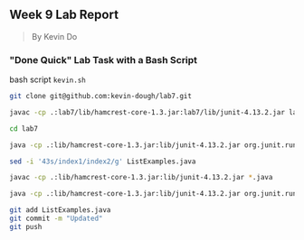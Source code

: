 ## Week 9 Lab Report
> By Kevin Do

### "Done Quick" Lab Task with a Bash Script



bash script `kevin.sh`
```bash
git clone git@github.com:kevin-dough/lab7.git

javac -cp .:lab7/lib/hamcrest-core-1.3.jar:lab7/lib/junit-4.13.2.jar lab7/*.java

cd lab7

java -cp .:lib/hamcrest-core-1.3.jar:lib/junit-4.13.2.jar org.junit.runner.JUnitCore TestListExamples

sed -i '43s/index1/index2/g' ListExamples.java

javac -cp .:lib/hamcrest-core-1.3.jar:lib/junit-4.13.2.jar *.java

java -cp .:lib/hamcrest-core-1.3.jar:lib/junit-4.13.2.jar org.junit.runner.JUnitCore TestListExamples

git add ListExamples.java
git commit -m "Updated"
git push
```
